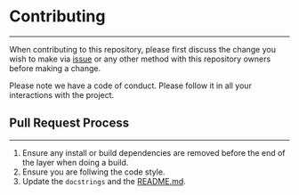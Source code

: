 # Contributing

---
When contributing to this repository, please first discuss the change you wish to make via [issue](https://github.com/AI2Business/mkdocstrings-sourcelink/issues) or any other method with this repository owners before making a change.

Please note we have a code of conduct. Please follow it in all your interactions with the project.

## Pull Request Process

---

1. Ensure any install or build dependencies are removed before the end of the layer when doing a build.
2. Ensure you are follwing the code style.
3. Update the `docstrings` and the [README.md](https://github.com/AI2Business/mkdocstrings-sourcelink/blob/main/README.md).
